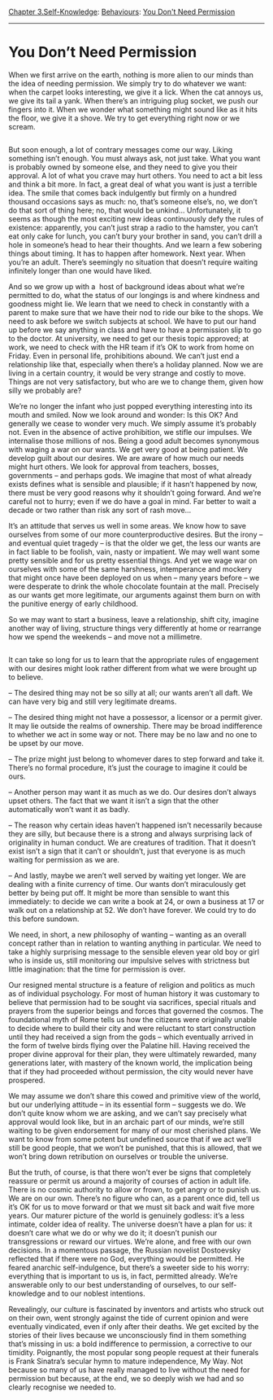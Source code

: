 [Chapter 3.Self-Knowledge](https://www.theschooloflife.com/thebookoflife/category/self-knowledge/): [Behaviours](https://www.theschooloflife.com/thebookoflife/category/self-knowledge/behaviours/): [You Don't Need Permission](https://www.theschooloflife.com/thebookoflife/you-dont-need-permission/)

* * *

# You Don’t Need Permission

When we first arrive on the earth, nothing is more alien to our minds than the idea of needing permission. We simply try to do whatever we want: when the carpet looks interesting, we give it a lick. When the cat annoys us, we give its tail a yank. When there’s an intriguing plug socket, we push our fingers into it. When we wonder what something might sound like as it hits the floor, we give it a shove. We try to get everything right now or we scream.

<figure class="aligncenter"><img src="https://www.theschooloflife.com/thebookoflife/wp-content/uploads/2019/10/https ___blogs-images.forbes.com_startswithabang_files_2016_10_ne0213-last-hubble-mission-1200x800.jpg" alt="" class="wp-image-23711" srcset="https://www.theschooloflife.com/thebookoflife/wp-content/uploads/2019/10/https___ blogs-images.forbes.com_startswithabang_files_2016_10_ne0213-last-hubble-mission-1200x800.jpg 960w, https://www.theschooloflife.com/thebookoflife/wp-content/uploads/2019/10/https ___blogs-images.forbes.com_startswithabang_files_2016_10_ne0213-last-hubble-mission-1200x800-300x200.jpg 300w, https://www.theschooloflife.com/thebookoflife/wp-content/uploads/2019/10/https___ blogs-images.forbes.com_startswithabang_files_2016_10_ne0213-last-hubble-mission-1200x800-768x511.jpg 768w" sizes="(max-width: 960px) 100vw, 960px"></figure>

But soon enough, a lot of contrary messages come our way. Liking something isn’t enough. You must always ask, not just take. What you want is probably owned by someone else, and they need to give you their approval. A lot of what you crave may hurt others. You need to act a bit less and think a bit more. In fact, a great deal of what you want is just a terrible idea. The smile that comes back indulgently but firmly on a hundred thousand occasions says as much: no, that’s someone else’s, no, we don’t do that sort of thing here; no, that would be unkind… Unfortunately, it seems as though the most exciting new ideas continuously defy the rules of existence: apparently, you can’t just strap a radio to the hamster, you can’t eat only cake for lunch, you can’t bury your brother in sand, you can’t drill a hole in someone’s head to hear their thoughts. And we learn a few sobering things about timing. It has to happen after homework. Next year. When you’re an adult. There’s seemingly no situation that doesn’t require waiting infinitely longer than one&nbsp;would have liked.

And so we grow up with a&nbsp; host of background ideas about what we’re permitted to do, what the status of our longings is and where kindness and goodness might lie. We learn that we need to check in constantly with a parent to make sure that we have their nod to ride our bike to the shops. We need to ask before we switch subjects at school. We have to put our hand up before we say anything in class and have to have a permission slip to go to the doctor. At university, we need to get our thesis topic approved; at work, we need to check with the HR team if it’s OK to work from home on Friday. Even in personal life, prohibitions abound. We can’t just end a relationship like that, especially when there’s a holiday planned. Now we are living in a certain country, it would be very strange and costly to move. Things are not very satisfactory, but who are we to change them, given how silly we probably are?

We’re no longer the infant who just popped everything interesting into its mouth and smiled. Now we look around and wonder: Is this OK? And generally we cease to wonder very much. We simply assume it’s probably not. Even in the absence of active prohibition, we stifle our impulses. We internalise those millions of nos. Being a good adult becomes synonymous with waging a war on our wants. We get very good at being patient. We develop guilt about our desires. We are aware of how much our needs might hurt others. We look for approval from teachers, bosses, governments – and perhaps gods. We imagine that most of what already exists defines what is sensible and plausible; if it hasn’t happened by now, there must be very good reasons why it shouldn’t going forward. And we’re careful not to hurry; even if we do have a goal in mind. Far better to wait a decade or two rather than risk any sort of rash move…

It’s an attitude that serves us well in some areas. We know how to save ourselves from some of our more counterproductive desires. But the irony – and eventual quiet tragedy – is that the older we get, the less our wants are in fact liable to be foolish, vain, nasty or impatient. We may well want some pretty sensible and for us pretty essential things. And yet we wage war on ourselves with some of the same harshness, intemperance and mockery that might once have been deployed on us when – many years before – we were desperate to drink the whole chocolate fountain at the mall. Precisely as our wants get more legitimate, our arguments against them burn on with the punitive energy of early childhood.

So we may want to start a business, leave a relationship, shift city, imagine another way of living, structure things very differently at home or rearrange how we spend the weekends – and move not a millimetre.

<figure class="aligncenter"><img src="https://www.theschooloflife.com/thebookoflife/wp-content/uploads/2019/10/The_Remains_of_the_Roman_Forum_by_David_Roberts.jpg" alt="" class="wp-image-23713" srcset="https://www.theschooloflife.com/thebookoflife/wp-content/uploads/2019/10/The_Remains_of_the_Roman_Forum_by_David_Roberts.jpg 800w, https://www.theschooloflife.com/thebookoflife/wp-content/uploads/2019/10/The_Remains_of_the_Roman_Forum_by_David_Roberts-300x150.jpg 300w, https://www.theschooloflife.com/thebookoflife/wp-content/uploads/2019/10/The_Remains_of_the_Roman_Forum_by_David_Roberts-768x383.jpg 768w" sizes="(max-width: 800px) 100vw, 800px"></figure>

It can take so long for us to learn that the appropriate rules of engagement with our desires might look rather different from what we were brought up to believe.&nbsp;

– The desired thing may not be so silly at all; our wants aren’t all daft. We can have very big and still very legitimate dreams.

– The desired thing might not have a possessor, a licensor or a permit giver. It may lie outside the realms of ownership. There may be broad indifference to whether we act in some way or not. There may be no law and no one to be upset by our move.&nbsp;

– The prize might just belong to whomever dares to step forward and take it. There’s no formal procedure, it’s just the courage to imagine it could be ours.&nbsp;

– Another person may want it as much as we do. Our desires don’t always upset others. The fact that we want it isn’t a sign that the other automatically won’t want it as badly.&nbsp;

– The reason why certain ideas haven’t happened isn’t necessarily because they are silly, but because there is a strong and always surprising lack of originality in human conduct. We are creatures of tradition. That it doesn’t exist isn’t a sign that it can’t or shouldn’t, just that everyone is as much waiting for permission as we are.

– And lastly, maybe we aren’t well served by waiting yet longer. We are dealing with a finite currency of time. Our wants don’t miraculously get better by being put off. It might be more than sensible to want this immediately: to decide we can write a book at 24, or own a business at 17 or walk out on a relationship at 52. We don’t have forever. We could try to do this before sundown.&nbsp;

We need, in short, a new philosophy of wanting – wanting as an overall concept rather than in relation to wanting anything in particular. We need to take a highly surprising message to the sensible eleven year old boy or girl who is inside us, still monitoring our impulsive selves with strictness but little imagination: that the time for permission is over.

Our resigned mental structure is a feature of religion and politics as much as of individual psychology. For most of human history it was customary to believe that permission had to be sought via sacrifices, special rituals and prayers from the superior beings and forces that governed the cosmos. The foundational myth of Rome tells us how the citizens were originally unable to decide where to build their city and were reluctant to start construction until they had received a sign from the gods – which eventually arrived in the form of twelve birds flying over the Palatine hill. Having received the proper divine approval for their plan, they were ultimately rewarded, many generations later, with mastery of the known world, the implication being that if they had proceeded without permission, the city would never have prospered.&nbsp;

We may assume we don’t share this cowed and primitive view of the world, but our underlying attitude – in its essential form – suggests we do. We don’t quite know whom we are asking, and we can’t say precisely what approval would look like, but in an archaic part of our minds, we’re still waiting to be given endorsement for many of our most cherished plans. We want to know from some potent but undefined source that if we act we’ll still be good people, that we won’t be punished, that this is allowed, that we won’t bring down retribution on ourselves or trouble the universe.&nbsp;

But the truth, of course, is that there won’t ever be signs that completely reassure or permit us around a majority of courses of action in adult life. There is no cosmic authority to allow or frown, to get angry or to punish us. We are on our own. There’s no figure who can, as a parent once did, tell us it’s OK for us to move forward or that we must sit back and wait five more years. Our maturer picture of the world is genuinely godless: it’s a less intimate, colder idea of reality. The universe doesn’t have a plan for us: it doesn’t care what we do or why we do it; it doesn’t punish our transgressions or reward our virtues. We’re alone, and free with our own decisions. In a momentous passage, the Russian novelist Dostoevsky reflected that if there were no God, everything would be permitted. He feared anarchic self-indulgence, but there’s a sweeter side to his worry: everything that is important to us is, in fact, permitted already. We’re answerable only to our best understanding of ourselves, to our self-knowledge and to our noblest intentions.&nbsp;

Revealingly, our culture is fascinated by inventors and artists who struck out on their own, went strongly against the tide of current opinion and were eventually vindicated, even if only after their deaths. We get excited by the stories of their lives because we unconsciously find in them something that’s missing in us: a bold indifference to permission, a corrective to our timidity. Poignantly, the most popular song people request at their funerals is Frank Sinatra’s secular hymn to mature independence, My Way. Not because so many of us have really managed to live without the need for permission but because, at the end, we so deeply wish we had and so clearly recognise we needed to.
